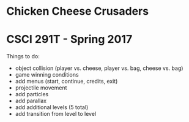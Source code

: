 # Chicken Cheese Crusaders
# CSCI 291T - Spring 2017

Things to do:
- object collision (player vs. cheese, player vs. bag, cheese vs. bag)
- game winning conditions
- add menus (start, continue, credits, exit)
- projectile movement
- add particles
- add parallax
- add additional levels (5 total)
- add transition from level to level
